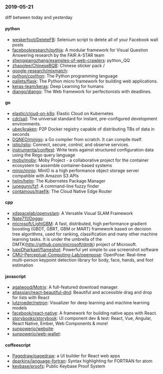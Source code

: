 ### 2019-05-21
diff between today and yesterday

#### python
* [weskerfoot/DeleteFB](https://github.com/weskerfoot/DeleteFB): Selenium script to delete all of your Facebook wall posts
* [facebookresearch/pythia](https://github.com/facebookresearch/pythia): A modular framework for Visual Question Answering research by the FAIR A-STAR team
* [shengqiangzhang/examples-of-web-crawlers](https://github.com/shengqiangzhang/examples-of-web-crawlers): python,,QQ
* [zhaoolee/ChineseBQB](https://github.com/zhaoolee/ChineseBQB): Chinese sticker pack / 
* [google-research/mixmatch](https://github.com/google-research/mixmatch): 
* [python/cpython](https://github.com/python/cpython): The Python programming language
* [pallets/flask](https://github.com/pallets/flask): The Python micro framework for building web applications.
* [keras-team/keras](https://github.com/keras-team/keras): Deep Learning for humans
* [django/django](https://github.com/django/django): The Web framework for perfectionists with deadlines.

#### go
* [elastic/cloud-on-k8s](https://github.com/elastic/cloud-on-k8s): Elastic Cloud on Kubernetes
* [cdr/sail](https://github.com/cdr/sail): The universal standard for instant, pre-configured development environments.
* [uber/kraken](https://github.com/uber/kraken): P2P Docker registry capable of distributing TBs of data in seconds
* [DQNEO/minigo](https://github.com/DQNEO/minigo): a Go compiler from scratch. It can compile itself.
* [istio/istio](https://github.com/istio/istio): Connect, secure, control, and observe services.
* [instrumenta/conftest](https://github.com/instrumenta/conftest): Write tests against structured configuration data using the Rego query language
* [moby/moby](https://github.com/moby/moby): Moby Project - a collaborative project for the container ecosystem to assemble container-based systems
* [minio/minio](https://github.com/minio/minio): MinIO is a high performance object storage server compatible with Amazon S3 APIs
* [helm/helm](https://github.com/helm/helm): The Kubernetes Package Manager
* [junegunn/fzf](https://github.com/junegunn/fzf):  A command-line fuzzy finder
* [containous/traefik](https://github.com/containous/traefik): The Cloud Native Edge Router

#### cpp
* [xdspacelab/openvslam](https://github.com/xdspacelab/openvslam): A Versatile Visual SLAM Framework
* [Nate711/Doggo](https://github.com/Nate711/Doggo): 
* [microsoft/LightGBM](https://github.com/microsoft/LightGBM): A fast, distributed, high performance gradient boosting (GBDT, GBRT, GBM or MART) framework based on decision tree algorithms, used for ranking, classification and many other machine learning tasks. It is under the umbrella of the DMTK(http://github.com/microsoft/dmtk) project of Microsoft.
* [lupoDharkael/flameshot](https://github.com/lupoDharkael/flameshot): Powerful yet simple to use screenshot software
* [CMU-Perceptual-Computing-Lab/openpose](https://github.com/CMU-Perceptual-Computing-Lab/openpose): OpenPose: Real-time multi-person keypoint detection library for body, face, hands, and foot estimation

#### javascript
* [agalwood/Motrix](https://github.com/agalwood/Motrix): A full-featured download manager.
* [atlassian/react-beautiful-dnd](https://github.com/atlassian/react-beautiful-dnd): Beautiful and accessible drag and drop for lists with React
* [lutzroeder/netron](https://github.com/lutzroeder/netron): Visualizer for deep learning and machine learning models
* [facebook/react-native](https://github.com/facebook/react-native): A framework for building native apps with React.
* [storybooks/storybook](https://github.com/storybooks/storybook): UI component dev & test: React, Vue, Angular, React Native, Ember, Web Components & more!
* [sunpowerio/website](https://github.com/sunpowerio/website): 
* [sunpowerio/web-wallet](https://github.com/sunpowerio/web-wallet): 

#### coffeescript
* [Pagedraw/pagedraw](https://github.com/Pagedraw/pagedraw): a UI builder for React web apps
* [dparkins/language-fortran](https://github.com/dparkins/language-fortran): Syntax highlighting for FORTRAN for atom
* [keybase/proofs](https://github.com/keybase/proofs): Public Keybase Proof System
